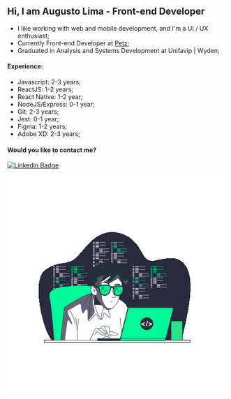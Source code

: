 ## Hi, I am Augusto Lima - Front-end Developer
- I like working with web and mobile development, and I'm a UI / UX enthusiast;
- Currently Front-end Developer at [Petz](https://www.petz.com.br/);
- Graduated in Analysis and Systems Development at Unifavip | Wyden;

#### Experience:
* Javascript: 2-3 years;
* ReactJS: 1-2 years;
* React Native: 1-2 year;
* NodeJS/Express: 0-1 year;
* Git: 2-3 years;
* Jest: 0-1 year;
* Figma: 1-2 years;
* Adobe XD: 2-3 years;


#### Would you like to contact me?

[![Linkedin Badge](https://img.shields.io/badge/-LinkedIn-blue?style=flat-square&logo=Linkedin&logoColor=white&link=https://www.linkedin.com/in/augustolimads)](https://www.linkedin.com/in/augustolimads/)

<img src="https://github.com/augustolimads/augustolimads/blob/master/animation_500_ksw5wutc.gif"/>
